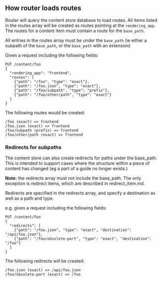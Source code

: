 ## How router loads routes

Router will query the content store database to load routes. All items listed
in the routes array will be created as routes pointing at the `rendering_app`.
The routes for a content item must contain a route for the `base_path`.

All entries in the routes array must be under the `base_path` (ie either a
subpath of the `base_path`, or the `base_path` with an extension)

Given a request including the following fields:

    PUT /content/foo
    {
      "rendering_app": "frontend",
      "routes": [
        {"path": "/foo", "type": "exact"},
        {"path": "/foo.json", "type": "exact"},
        {"path": "/foo/subpath", "type": "prefix"},
        {"path": "/foo/other/path", "type": "exact"}
      ]
    }

The following routes would be created:

    /foo (exact) => frontend
    /foo.json (exact) => frontend
    /foo/subpath (prefix) => frontend
    /foo/other/path (exact) => frontend

### Redirects for subpaths

The content store can also create redirects for paths under the base_path.  This is intended to support
cases where the structure within a piece of content has changed (eg a part of a guide no longer exists.)

**Note:** the redirects array must not include the base_path.  The only exception is redirect items,
which are described in redirect_item.md.

Redirects are specified in the redirects array, and specify a destination as well as a path and type.

e.g. given a request including the following fields:

    PUT /content/foo
    {
      "redirects": [
        {"path": "/foo.json", "type": "exact", "destination": "/api/foo.json"},
        {"path": "/foo/obsolete-part", "type": "exact", "destination": "/foo"}
      ]
    }

The following redirects will be created:

    /foo.json (exact) => /api/foo.json
    /foo/obsolete-part (exact) => /foo
